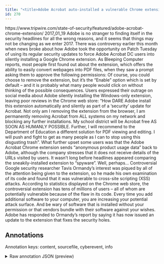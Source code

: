 ```yaml
---
title: "<title>Adobe Acrobat auto-installed a vulnerable Chrome extension on Windows PCs</title>"
id: 270
---
```


<title>Adobe Acrobat auto-installed a vulnerable Chrome extension on Windows PCs</title>
<source> https://www.tripwire.com/state-of-security/featured/adobe-acrobat-chrome-extension/ </source>
<date> 2017_01_19 </date>
<text>
Adobe is no stranger to finding itself in the security headlines for all the wrong reasons, and it seems that things may not be changing as we enter 2017.
There was controversy earlier this month when news broke about how Adobe took the opportunity on Patch Tuesday of using its regular security updates to force Adobe Acrobat DC users into silently installing a Google Chrome extension.
As Bleeping Computer reports, most people first found out about the extension, which offers the ability to easily convert webpages into PDF files, when they saw a prompt asking them to approve the following permissions:
Of course, you could choose to remove the extension, but it’s the “Enable” option which is set by default – and it is probably what many people would click on without thinking of the possible consequences.
Users expressed their outrage on social media about Adobe silently installing the Windows-only extension, leaving poor reviews in the Chrome web store:
“How DARE Adobe install this extension automatically and silently as part of a ‘security’ update for Acrobat.
Not only am I removing the extension from the browser, I am permanently removing Acrobat from ALL systems on my network and blocking any further installations.
My school district will be Acrobat free AS SOON AS HUMANLY POSSIBLE.
Further, I will recommend to the Department of Education a different solution for PDF viewing and editing.
I will push and fight to get as many people as I can to stop using this disgusting trash”.
What further upset some users was that the Adobe Acrobat Chrome extension sends “anonymous product usage data” back to Adobe, although the company stresses that it does not receive details of the URLs visited by users.
It wasn’t long before headlines appeared comparing the sneakily-installed extension to “spyware”.
Well, perhaps…
Controversial Google security researcher Tavis Ormandy’s interest was piqued by all of the attention being given to the extension, so he made his own examination of its code and found that it was vulnerable to cross-site scripting (XSS) attacks.
According to statistics displayed on the Chrome web store, the controversial extension has tens of millions of users – all of whom are potentially vulnerable because of the flaw in its code.
Every time you add additional software to your computer, you are increasing your potential attack surface.
And be wary of software that is installed without your permission or that vendors bundle with their software against your wishes.
Adobe has responded to Ormandy’s report by saying it has now issued an update to the extension that fixes the security holes.
</text>



## Annotations

Annotation keys: content, sourcefile, cyberevent, info

<details>
<summary>Raw annotation JSON (preview)</summary>

```json
{
  "content": "Adobe is no stranger to finding itself in the security headlines for all the wrong reasons, and it seems that things may not be changing as we enter 2017. There was controversy earlier this month when news broke about how Adobe took the opportunity on Patch Tuesday of using its regular security updates to force Adobe Acrobat DC users into silently installing a Google Chrome extension. As Bleeping Computer reports, most people first found out about the extension, which offers the ability to easily convert webpages into PDF files, when they saw a prompt asking them to approve the following permissions: Of course, you could choose to remove the extension, but it\u2019s the \u201cEnable\u201d option which is set by default \u2013 and it is probably what many people would click on without thinking of the possible consequences. Users expressed their outrage on social media about Adobe silently installing the Windows-only extension, leaving poor reviews in the Chrome web store: \u201cHow DARE Adobe install this extension automatically and silently as part of a \u2018security\u2019 update for Acrobat. Not only am I removing the extension from the browser, I am permanently removing Acrobat from ALL systems on my network and blocking any further installations. My school district will be Acrobat free AS SOON AS HUMANLY POSSIBLE. Further, I will recommend to the Department of Education a different solution for PDF viewing and editing. I will push and fight to get as many people as I can to stop using this disgusting trash\u201d. What further upset some users was that the Adobe Acrobat Chrome extension sends \u201canonymous product usage data\u201d back to Adobe, although the company stresses that it does not receive details of the URLs visited by users. It wasn\u2019t long before headlines appeared comparing the sneakily-installed extension to \u201cspyware\u201d. Well, perhaps\u2026 Controversial Google security researcher Tavis Ormandy\u2019s interest was piqued by all of the attention being given to the extension, so he made his own examination of its code and found that it was vulnerable to cross-site scripting (XSS) attacks. According to statistics displayed on the Chrome web store, the controversial extension has tens of millions of users \u2013 all of whom are potentially vulnerable because of the flaw in its code. Every time you add additional software to your computer, you are increasing your potential attack surface. And be wary of software that is installed without your permission or that vendors bundle with their software against your wishes. Adobe has responded to Ormandy\u2019s report by saying it has now issued an update to the extension that fixes the security holes",
  "sourcefile": "270.txt",
  "cyberevent": {
    "hopper": [
      {
        "index": 0,
        "relation": "Same",
        "events": [
          {
            "index": "E6",
            "type": "Vulnerability-related",
            "realis": "Actual",
            "nugget": {
              "startOffset": 2562,
              "index": "T12",
              "endOffset": 2576,
              "text": "has now issued"
            },
            "argument": [
              {
                "index": "T3",
                "text": "an update",
                "endOffset": 2586,
                "role": {
                  "type": "Patch"
                },
                "startOffset": 2577,
                "type": "Patch"
              },
              {
                "index": "T17",
                "external_reference": {
                  "wikidataid": "Q38"
                },
                "endOffset": 2561,
                "role": {
                  "type": "Releaser"
                },
                "text": "it",
                "startOffset": 2559,
                "type": "Organization"
              },
              {
                "index": "T4",
                "external_reference": {
                  "dbpediaURI": "http://dbpedia.org/
```
</details>
